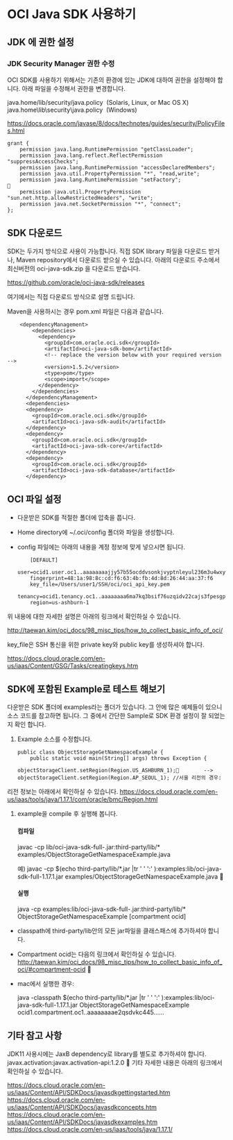 # OCI Java SDK 사용하기

## JDK 에 권한 설정

### JDK Security Manager 권한 수정
OCI SDK를 사용하기 위해서는 기존의 환경에 있는 JDK에 대하여 권한을 설정해야 합니다.
아래 파일을 수정해서 권한을 변경합니다.

java.home/lib/security/java.policy  (Solaris, Linux, or Mac OS X)
java.home\lib\security\java.policy  (Windows)

https://docs.oracle.com/javase/8/docs/technotes/guides/security/PolicyFiles.html

```
grant {
    permission java.lang.RuntimePermission "getClassLoader";
    permission java.lang.reflect.ReflectPermission "suppressAccessChecks";
    permission java.lang.RuntimePermission "accessDeclaredMembers";
    permission java.util.PropertyPermission "*", "read,write";
    permission java.lang.RuntimePermission "setFactory";

    permission java.util.PropertyPermission "sun.net.http.allowRestrictedHeaders", "write";
    permission java.net.SocketPermission "*", "connect";
};
```
## SDK 다운로드

SDK는 두가지 방식으로 사용이 가능합니다. 
직접 SDK library 파일을 다운로드 받거나, Maven repository에서 다운로드 받으실 수 있습니다.
아래의 다운로드 주소에서 최신버전의 oci-java-sdk.zip 을 다운로드 받습니다.

https://github.com/oracle/oci-java-sdk/releases

여기에서는 직접 다운로드 방식으로 설명 드립니다.

Maven을 사용하시는 경우 pom.xml 파일은 다음과 같습니다. 

```
    <dependencyManagement>
        <dependencies>
          <dependency>
            <groupId>com.oracle.oci.sdk</groupId>
            <artifactId>oci-java-sdk-bom</artifactId>
            <!-- replace the version below with your required version -->
            <version>1.5.2</version>
            <type>pom</type>
            <scope>import</scope>
          </dependency>
        </dependencies>
      </dependencyManagement>
      <dependencies>
      <dependency>
        <groupId>com.oracle.oci.sdk</groupId>
        <artifactId>oci-java-sdk-audit</artifactId>
      </dependency>
      <dependency>
        <groupId>com.oracle.oci.sdk</groupId>
        <artifactId>oci-java-sdk-core</artifactId>
      </dependency>
      <dependency>
        <groupId>com.oracle.oci.sdk</groupId>
        <artifactId>oci-java-sdk-database</artifactId>
      </dependency>
```

## OCI 파일 설정
- 다운받은 SDK를 적절한 폴더에 압축을 풉니다.
- Home directory에 ~/.oci/config 폴더와 파일을 생성합니다.
- config 파일에는 아래의 내용을 계정 정보에 맞게 넣으시면 됩니다.

    ```
        [DEFAULT]
        user=ocid1.user.oc1..aaaaaaaajjy57b55ocddvsonkjvyptnleyul236m3u4wxyw5lr53xsy3rvya
        fingerprint=48:1a:98:8c:cd:f6:63:4b:fb:4d:8d:26:44:aa:37:f6
        key_file=/Users/user1/SSH/oci/oci_api_key.pem
        tenancy=ocid1.tenancy.oc1..aaaaaaaa6ma7kq3bsif76uzqidv22cajs3fpesgpqmmsgxihlbcemkklrsqa
        region=us-ashburn-1
    ```

위 내용에 대한 자세한 설명은 아래의 링크에서 확인하실 수 있습니다.

http://taewan.kim/oci_docs/98_misc_tips/how_to_collect_basic_info_of_oci/

key_file은 SSH 통신을 위한 private key와 public key를 생성하셔야 합니다.

https://docs.cloud.oracle.com/en-us/iaas/Content/GSG/Tasks/creatingkeys.htm


## SDK에 포함된 Example로 테스트 해보기
다운받은 SDK 폴더에 examples라는 폴더가 있습니다. 그 안에 많은 예제들이 있으니 소스 코드를 참고하면 됩니다.
 그 중에서 간단한 Sample로 SDK 환경 설정이 잘 되었는지 확인 합니다.

1. Example 소스를 수정합니다.

    ```
    public class ObjectStorageGetNamespaceExample {
        public static void main(String[] args) throws Exception {
            objectStorageClient.setRegion(Region.US_ASHBURN_1);        --> objectStorageClient.setRegion(Region.AP_SEOUL_1); //서울 리전의 경우: 
    ```
리전 정보는 아래에서 확인하실 수 있습니다.
https://docs.cloud.oracle.com/en-us/iaas/tools/java/1.17.1/com/oracle/bmc/Region.html

1. example을 compile 후 실행해 봅니다.

    #### 컴파일
  
    javac -cp lib/oci-java-sdk-full-<version>.jar:third-party/lib/* examples/ObjectStorageGetNamespaceExample.java
    
    예) javac -cp $(echo third-party/lib/*.jar |tr ' ' ':' ):examples:lib/oci-java-sdk-full-1.17.1.jar examples/ObjectStorageGetNamespaceExample.java

    #### 실행

    java -cp examples:lib/oci-java-sdk-full-<version>.jar:third-party/lib/* ObjectStorageGetNamespaceExample [compartment ocid]

* classpath에 third-party/lib안의 모든 jar파일을 클래스패스에 추가하셔야 합니다.
* Compartment ocid는 다음의 링크에서 확인하실 수 있습니다.  http://taewan.kim/oci_docs/98_misc_tips/how_to_collect_basic_info_of_oci/#compartment-ocid 

* mac에서 실행한 경우:

    java -classpath $(echo third-party/lib/*.jar |tr ' ' ':' ):examples:lib/oci-java-sdk-full-1.17.1.jar ObjectStorageGetNamespaceExample ocid1.compartment.oc1..aaaaaaaae2qsdvkc445……

## 기타 참고 사항
JDK11 사용시에는 JaxB dependency로 library를 별도로 추가하셔야 합니다.
javax.activation:javax.activation-api:1.2.0

기타 자세한 내용은 아래의 링크에서 확인하실 수 있습니다.

https://docs.cloud.oracle.com/en-us/iaas/Content/API/SDKDocs/javasdkgettingstarted.htm 
https://docs.cloud.oracle.com/en-us/iaas/Content/API/SDKDocs/javasdkconcepts.htm
https://docs.cloud.oracle.com/en-us/iaas/Content/API/SDKDocs/javasdkexamples.htm
https://docs.cloud.oracle.com/en-us/iaas/tools/java/1.17.1/

